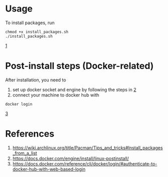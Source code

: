 # Usage

To install packages, run

```
chmod +x install_packages.sh
./install_packages.sh
```
[1](https://wiki.archlinux.org/title/Pacman/Tips_and_tricks#Install_packages_from_a_list)

# Post-install steps (Docker-related)

After installation, you need to 

1. set up docker socket and engine by following the steps in [2](https://docs.docker.com/engine/install/linux-postinstall/)
2. connect your machine to docker hub with 

```
docker login
```

[3](https://docs.docker.com/reference/cli/docker/login/#authenticate-to-docker-hub-with-web-based-login)

# References

1. https://wiki.archlinux.org/title/Pacman/Tips_and_tricks#Install_packages_from_a_list
2. https://docs.docker.com/engine/install/linux-postinstall/
3. https://docs.docker.com/reference/cli/docker/login/#authenticate-to-docker-hub-with-web-based-login
